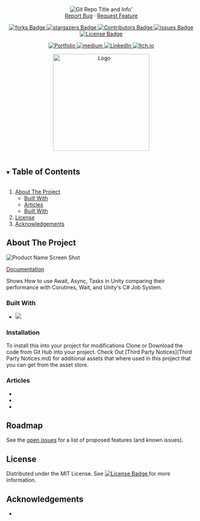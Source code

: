 <!-- Header -->
<!--<h3 align="center">Project Title</h3>-->
<!--<h2 align="center">Project Description</h2>-->

<p align="center">
	<img src ="https://github-readme-stats-jameslafritz.vercel.app/api/pin?username=JamesLaFritz&repo=RPG&theme=react" alt="Git Repo Title and Info" title="Repo Info"/>'
	<br />
	<a href="https://github.com/JamesLaFritz/RPG/issues">Report Bug</a>
        ·
        <a href="https://github.com/JamesLaFritz/RPG/issues">Request Feature</a>
</p>

<!-- PROJECT SHIELDS -->
<p align="center">
  <a href="https://github.com/JamesLafritz/RPG/graphs/contributors">
	  <img src="https://img.shields.io/github/contributors/JamesLafritz/RPG.svg?style=for-the-badge" title="forks Badge" alt="forks Badge"/>
  </a>
  <a href="https://img.shields.io/github/forks/JamesLafritz/RPG.svg?style=for-the-badge">
	  <img src="https://img.shields.io/github/forks/JamesLafritz/RPG.svg?style=for-the-badge" title="stargazers Badge" alt="stargazers Badge"/>
  </a>
  <a href="https://github.com/JamesLafritz/RPG/stargazers">
	  <img src="https://img.shields.io/github/stars/JamesLafritz/RPG.svg?style=for-the-badge" title="Contributors Badge" alt="Contributors Badge"/>
  </a>
  <a href="https://github.com/JamesLafritz/RPG/issues">
	  <img src="https://img.shields.io/github/issues/JamesLafritz/RPG.svg?style=for-the-badge" title="issues Badge" alt="issues Badge"/>
  </a>
  <a href="https://img.shields.io/github/license/JamesLafritz/RPG.svg?style=for-the-badge">
	  <img src="https://img.shields.io/github/license/JamesLafritz/RPG.svg?style=for-the-badge" title="License Badge" alt="License Badge"/>
  </a>
</p>

<!-- Links -->
<p align="center">
  <a href="https://jameslafritz.intensive.gamedevhq.com/">
	  <img src="https://img.shields.io/badge/Portfolio-21759B?style=for-the-badge&logo=wordpress&logoColor=white" title="Portfolio Badge" alt="Portfolio"/>
  </a>
  <a href="https://ktmarine1999.medium.com/">
	  <img src="https://img.shields.io/badge/Articles-000000?style=for-the-badge&logo=medium&logoColor=white" title="medium Badge" alt="medium"/>
  </a>
  <a href="https://www.linkedin.com/in/james-lafritz/">
	  <img src="https://img.shields.io/badge/LinkedIn-0A66C2?style=for-the-badge&logo=linkedin&logoColor=white" title="LinkedIn Badge" alt="LinkedIn"/>
  </a> 
  <a href="https://ktmarine1999.itch.io/">
	  <img src="https://img.shields.io/badge/Itch-fa5c5c.svg?style=for-the-badge&logo=Itch.io&logoColor=white" title="Itch.io Badge" alt="Itch.io"/>
  </a> 
</p>


<!-- PROJECT LOGO -->
<p align="center">
  <a href="https://github.com/JamesLaFritz/RPG">
    <img src="Documentation~/Images/Logo.png" alt="Logo" width="256"/>
  </a>
</p>

<!-- TABLE OF CONTENTS -->
<details open="open">
  <summary><h2 style="display: inline-block">Table of Contents</h2></summary>
  <ol>
    <li>
      <a href="#about-the-project">About The Project</a>
      <ul>
        <li><a href="#built-with">Built With</a></li>
      </ul>
      <ul>
        <li><a href="#installation">Articles</a></li>
      </ul>
      <ul>
        <li><a href="#articles">Built With</a></li>
      </ul>
    </li>
    <li><a href="#license">License</a></li>
    <li><a href="#acknowledgements">Acknowledgements</a></li>
  </ol>
</details>



<!-- ABOUT THE PROJECT -->
## About The Project

![Product Name Screen Shot](Documentation~/Images/ScreenShot.png)

[Documentation](https://jameslafritz.github.io/RPG)

Shows How to use Await, Async, Tasks in Unity comparing their performance with Corutines, Wait, and Unity's C# Job System.


### Built With

* <a href="https://www.linkedin.com/in/james-lafritz/"><img src="https://img.shields.io/badge/Unity-100000?style=for-the-badge&logo=unity&logoColor=white"/></a>


<!-- Installation -->
### Installation
To install this into your project for modifications
Clone or Download the code from Git Hub into your project.
Check Out [Third Party Notices](Third Party Notices.md) for additional assets that where used in this project that you can get from the asset store.


<!-- Articles -->
### Articles

* []()
* []()
* []()



<!-- ROADMAP -->
## Roadmap

See the [open issues](https://github.com/JamesLaFritz/[package-name]/issues) for a list of proposed features (and known issues).



<!-- LICENSE -->
## License

Distributed under the MIT License. See 
  <a href="https://img.shields.io/github/license/JamesLafritz/RPG.svg?style=for-the-badge">
	  <img src="https://img.shields.io/github/license/JamesLafritz/RPG.svg?style=for-the-badge" title="License Badge" alt="License Badge"/>
  </a> for more information.


<!-- ACKNOWLEDGEMENTS -->
## Acknowledgements
* []()
